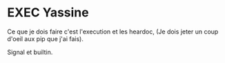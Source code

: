 # EXEC Yassine

Ce que je dois faire c'est l'execution et les heardoc, (Je dois jeter un coup d'oeil aux pip que j'ai fais).

Signal et builtin.